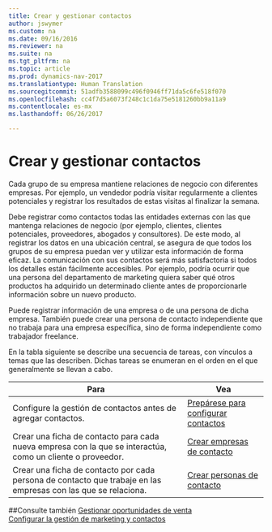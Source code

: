 ```yaml
---
title: Crear y gestionar contactos
author: jswymer
ms.custom: na
ms.date: 09/16/2016
ms.reviewer: na
ms.suite: na
ms.tgt_pltfrm: na
ms.topic: article
ms.prod: dynamics-nav-2017
ms.translationtype: Human Translation
ms.sourcegitcommit: 51adfb3588099c496f0946ff71da5c6fe518f070
ms.openlocfilehash: cc4f7d5a6073f248c1c1da75e5181260bb9a11a9
ms.contentlocale: es-mx
ms.lasthandoff: 06/26/2017

---
```

# <a name="create-and-manage-contacts"></a>Crear y gestionar contactos
Cada grupo de su empresa mantiene relaciones de negocio con diferentes empresas. Por ejemplo, un vendedor podría visitar regularmente a clientes potenciales y registrar los resultados de estas visitas al finalizar la semana.

Debe registrar como contactos todas las entidades externas con las que mantenga relaciones de negocio (por ejemplo, clientes, clientes potenciales, proveedores, abogados y consultores). De este modo, al registrar los datos en una ubicación central, se asegura de que todos los grupos de su empresa puedan ver y utilizar esta información de forma eficaz. La comunicación con sus contactos será más satisfactoria si todos los detalles están fácilmente accesibles. Por ejemplo, podría ocurrir que una persona del departamento de marketing quiera saber qué otros productos ha adquirido un determinado cliente antes de proporcionarle información sobre un nuevo producto.

Puede registrar información de una empresa o de una persona de dicha empresa. También puede crear una persona de contacto independiente que no trabaja para una empresa específica, sino de forma independiente como trabajador freelance.

En la tabla siguiente se describe una secuencia de tareas, con vínculos a temas que las describen. Dichas tareas se enumeran en el orden en el que generalmente se llevan a cabo.

|Para |Vea |
|---|----|
|Configure la gestión de contactos antes de agregar contactos.|[Prepárese para configurar contactos](marketing-setup-contacts.md)|
|Crear una ficha de contacto para cada nueva empresa con la que se interactúa, como un cliente o proveedor.|[Crear empresas de contacto](marketing-create-contact-companies.md)|
|Crear una ficha de contacto por cada persona de contacto que trabaje en las empresas con las que se relaciona.|[Crear personas de contacto](marketing-create-contact-persons.md)|

##<a name="see-also"></a>Consulte también
[Gestionar oportunidades de venta](marketing-manage-sales-opportunities.md)  
[Configurar la gestión de marketing y contactos](marketing-setup-marketing.md)  

